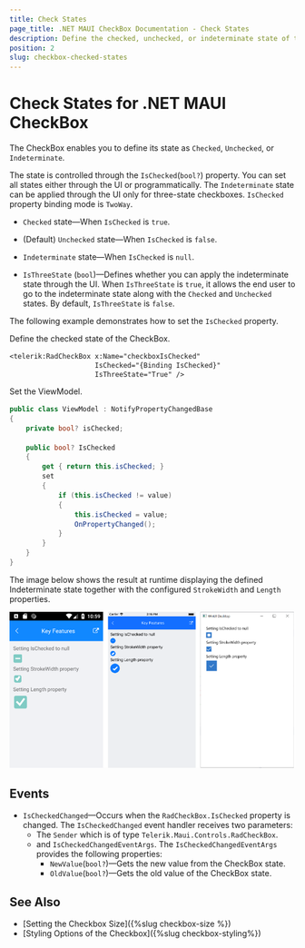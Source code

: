 ```yaml
---
title: Check States
page_title: .NET MAUI CheckBox Documentation - Check States
description: Define the checked, unchecked, or indeterminate state of the Telerik CheckBox for .NET MAUI.
position: 2
slug: checkbox-checked-states
---
```


# Check States for .NET MAUI CheckBox

The CheckBox enables you to define its state as `Checked`, `Unchecked`, or `Indeterminate`.

The state is controlled through the `IsChecked`(`bool?`) property. You can set all states either through the UI or programmatically. The `Indeterminate` state can be applied through the UI only for three-state checkboxes. `IsChecked` property binding mode is `TwoWay`.

* `Checked` state&mdash;When `IsChecked` is `true`.

* (Default) `Unchecked` state&mdash;When `IsChecked` is `false`.

* `Indeterminate` state&mdash;When `IsChecked` is `null`.

* `IsThreeState` (`bool`)&mdash;Defines whether you can apply the indeterminate state through the UI. When `IsThreeState` is `true`, it allows the end user to go to the indeterminate state along with the `Checked` and `Unchecked` states. By default, `IsThreeState` is `false`.

The following example demonstrates how to set the `IsChecked` property.

Define the checked state of the CheckBox.

```XAML
<telerik:RadCheckBox x:Name="checkboxIsChecked" 
					 IsChecked="{Binding IsChecked}" 
				     IsThreeState="True" />
```

Set the ViewModel.

```C#
public class ViewModel : NotifyPropertyChangedBase
{
    private bool? isChecked;

    public bool? IsChecked
    {
        get { return this.isChecked; }
        set
        {
            if (this.isChecked != value)
            {
                this.isChecked = value;
                OnPropertyChanged();
            }
        }
    }
}
```

The image below shows the result at runtime displaying the defined Indeterminate state together with the configured `StrokeWidth` and `Length` properties.

![CheckBox States Configuration](images/checkbox-features.png)

## Events

* `IsCheckedChanged`&mdash;Occurs when the `RadCheckBox.IsChecked` property is changed. The `IsCheckedChanged` event handler receives two parameters:
    * The `Sender` which is of type `Telerik.Maui.Controls.RadCheckBox`.
    * and `IsCheckedChangedEventArgs`. The `IsCheckedChangedEventArgs` provides the following properties:
        * `NewValue`(`bool?`)&mdash;Gets the new value from the CheckBox state.
        * `OldValue`(`bool?`)&mdash;Gets the old value of the CheckBox state.

## See Also

- [Setting the Checkbox Size]({%slug checkbox-size %})
- [Styling Options of the Checkbox]({%slug checkbox-styling%})
